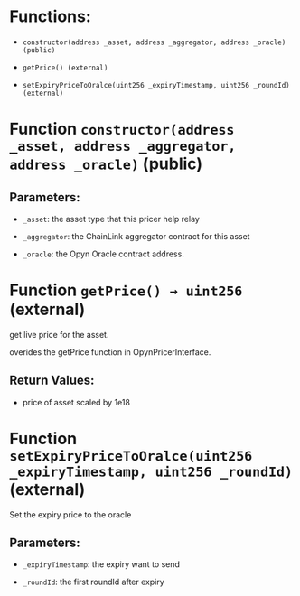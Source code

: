 # Functions:

- `constructor(address _asset, address _aggregator, address _oracle) (public)`

- `getPrice() (external)`

- `setExpiryPriceToOralce(uint256 _expiryTimestamp, uint256 _roundId) (external)`

# Function `constructor(address _asset, address _aggregator, address _oracle)` (public)

## Parameters:

- `_asset`: the asset type that this pricer help relay

- `_aggregator`: the ChainLink aggregator contract for this asset

- `_oracle`: the Opyn Oracle contract address.

# Function `getPrice() → uint256` (external)

get live price for the asset.

overides the getPrice function in OpynPricerInterface.

## Return Values:

- price of asset scaled by 1e18

# Function `setExpiryPriceToOralce(uint256 _expiryTimestamp, uint256 _roundId)` (external)

Set the expiry price to the oracle

## Parameters:

- `_expiryTimestamp`: the expiry want to send

- `_roundId`: the first roundId after expiry
